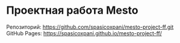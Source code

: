 # Проектная работа Mesto
Репозиторий: https://github.com/spasicoxpani/mesto-project-ff.git  
GitHub Pages: https://spasicoxpani.github.io/mesto-project-ff/
